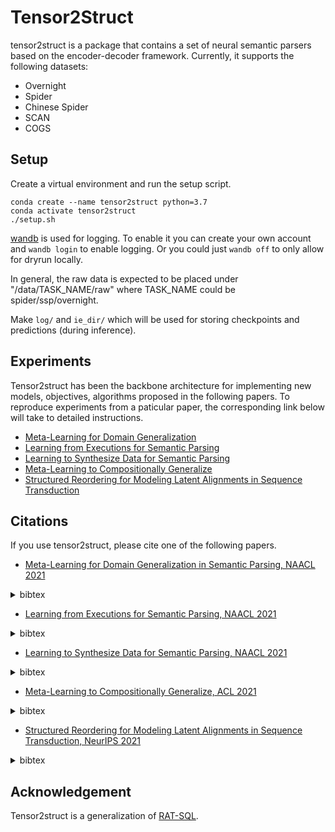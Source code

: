 # Tensor2Struct 

tensor2struct is a package that contains a set of neural semantic parsers based on the encoder-decoder framework. Currently, it supports the following datasets:

* Overnight 
* Spider
* Chinese Spider
* SCAN
* COGS


## Setup

Create a virtual environment and run the setup script.

```
conda create --name tensor2struct python=3.7
conda activate tensor2struct
./setup.sh
```

[wandb](https://www.wandb.com/) is used for logging. To enable it you can create your own account and `wandb login` to enable logging.
Or you could just `wandb off` to only allow for dryrun locally.

In general, the raw data is expected to be placed under "/data/TASK\_NAME/raw" where TASK\_NAME could be spider/ssp/overnight.

Make `log/` and `ie_dir/` which will be used for storing checkpoints and predictions (during inference).


##  Experiments

Tensor2struct has been the backbone architecture for implementing new models, objectives, algorithms proposed in the following papers. To reproduce experiments from a paticular paper, the corresponding link below will take to detailed instructions. 

* [Meta-Learning for Domain Generalization](experiments/spider_dg/)
* [Learning from Executions for Semantic Parsing](experiments/semi_sup/)
* [Learning to Synthesize Data for Semantic Parsing](experiments/sql2nl/)
* [Meta-Learning to Compositionally Generalize](experiments/comp_maml)
* [Structured Reordering for Modeling Latent Alignments in Sequence Transduction](experiments/permutation)

## Citations

If you use tensor2struct, please cite one of the following papers.


* [Meta-Learning for Domain Generalization in Semantic Parsing, NAACL 2021](https://arxiv.org/abs/2010.11988)

<details>
  <summary>
  bibtex
  </summary>
  
``` bibtex
@inproceedings{wang-etal-2021-meta,
    title = "Meta-Learning for Domain Generalization in Semantic Parsing",
    author = "Wang, Bailin  and
      Lapata, Mirella  and
      Titov, Ivan",
    booktitle = "Proceedings of the 2021 Conference of the North American Chapter of the Association for Computational Linguistics: Human Language Technologies",
    month = jun,
    year = "2021",
    address = "Online",
    publisher = "Association for Computational Linguistics",
    url = "https://www.aclweb.org/anthology/2021.naacl-main.33",
    doi = "10.18653/v1/2021.naacl-main.33",
    pages = "366--379",
}
```
  
</details>



* [Learning from Executions for Semantic Parsing, NAACL 2021](https://arxiv.org/abs/2104.05819)

<details>
  <summary>
  bibtex
  </summary>
``` bibtex
@inproceedings{wang-etal-2021-learning-executions,
    title = "Learning from Executions for Semantic Parsing",
    author = "Wang, Bailin  and
      Lapata, Mirella  and
      Titov, Ivan",
    booktitle = "Proceedings of the 2021 Conference of the North American Chapter of the Association for Computational Linguistics: Human Language Technologies",
    month = jun,
    year = "2021",
    address = "Online",
    publisher = "Association for Computational Linguistics",
    url = "https://www.aclweb.org/anthology/2021.naacl-main.219",
    doi = "10.18653/v1/2021.naacl-main.219",
    pages = "2747--2759",
}
```
</details>

* [Learning to Synthesize Data for Semantic Parsing, NAACL 2021](https://arxiv.org/abs/2104.05827)

<details>
  <summary>
  bibtex
  </summary>

``` bibtex
@inproceedings{wang-etal-2021-learning-synthesize,
    title = "Learning to Synthesize Data for Semantic Parsing",
    author = "Wang, Bailin  and
      Yin, Wenpeng  and
      Lin, Xi Victoria  and
      Xiong, Caiming",
    booktitle = "Proceedings of the 2021 Conference of the North American Chapter of the Association for Computational Linguistics: Human Language Technologies",
    month = jun,
    year = "2021",
    address = "Online",
    publisher = "Association for Computational Linguistics",
    url = "https://www.aclweb.org/anthology/2021.naacl-main.220",
    doi = "10.18653/v1/2021.naacl-main.220",
    pages = "2760--2766",
}
```
</details>


* [Meta-Learning to Compositionally Generalize, ACL 2021](https://arxiv.org/abs/2106.04252)

<details>
  <summary>
  bibtex
  </summary>
``` bibtex
@inproceedings{conklin-etal-2021-meta,
    title = "Meta-Learning to Compositionally Generalize",
    author = "Conklin, Henry  and
      Wang, Bailin  and
      Smith, Kenny  and
      Titov, Ivan",
    booktitle = "Proceedings of the 59th Annual Meeting of the Association for Computational Linguistics and the 11th International Joint Conference on Natural Language Processing (Volume 1: Long Papers)",
    month = aug,
    year = "2021",
    address = "Online",
    publisher = "Association for Computational Linguistics",
    url = "https://aclanthology.org/2021.acl-long.258",
    doi = "10.18653/v1/2021.acl-long.258",
    pages = "3322--3335",
}
```
</details>

* [Structured Reordering for Modeling Latent Alignments in Sequence Transduction, NeurIPS 2021](https://arxiv.org/abs/2106.03257)

<details>
  <summary>
  bibtex
  </summary>

``` bibtex
@inproceedings{
wang2021structured,
title={Structured Reordering for Modeling Latent Alignments in Sequence Transduction},
author={bailin wang and Mirella Lapata and Ivan Titov},
booktitle={Thirty-Fifth Conference on Neural Information Processing Systems},
year={2021},
url={https://openreview.net/forum?id=X2Cxixkcpx}
}
```

</details>

## Acknowledgement

Tensor2struct is a generalization of [RAT-SQL](https://github.com/microsoft/rat-sql).
